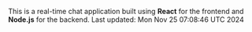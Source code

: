 This is a real-time chat application built using **React** for the frontend and **Node.js** for the backend.
Last updated: Mon Nov 25 07:08:46 UTC 2024
